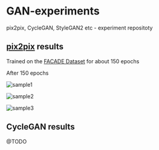 # GAN-experiments

pix2pix, CycleGAN, StyleGAN2 etc - experiment repositoty

## [pix2pix](./pix2pix/README.md) results

Trained on the [FACADE Dataset](http://cmp.felk.cvut.cz/~tylecr1/facade/) for about 150 epochs

After 150 epochs

![sample1](../samples/pix2pix/e_150_1.jpg)

![sample2](../samples/pix2pix/e_150_2.jpg)

![sample3](../samples/pix2pix/e_150_3.jpg)


## CycleGAN results

@TODO
